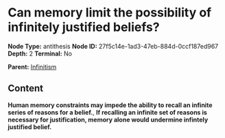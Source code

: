 # Can memory limit the possibility of infinitely justified beliefs?

**Node Type:** antithesis
**Node ID:** 27f5c14e-1ad3-47eb-884d-0ccf187ed967
**Depth:** 2
**Terminal:** No

**Parent:** [Infinitism](infinitism.md)

## Content

**Human memory constraints may impede the ability to recall an infinite series of reasons for a belief.**, **If recalling an infinite set of reasons is necessary for justification, memory alone would undermine infintely justified belief.**
